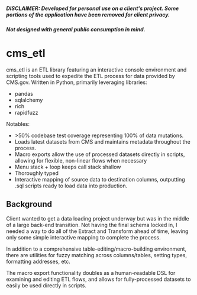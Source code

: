 ##### DISCLAIMER: Developed for personal use on a client's project. Some portions of the application have been removed for client privacy.
##### Not designed with general public consumption in mind.

# cms_etl

cms_etl is an ETL library featuring an interactive console environment and scripting tools used to expedite
the ETL process for data provided by CMS.gov. Written in Python, primarily leveraging libraries:
- pandas
- sqlalchemy
- rich
- rapidfuzz

Notables:
- \>50% codebase test coverage representing 100% of data mutations.
- Loads latest datasets from CMS and maintains metadata throughout the process.
- Macro exports allow the use of processed datasets directly in scripts, allowing for flexible, non-linear flows when necessary
- Menu stack + loop keeps call stack shallow
- Thoroughly typed
- Interactive mapping of source data to destination columns, outputting .sql scripts ready to load data into production.

## Background

Client wanted to get a data loading project underway but was in the middle of a large back-end transition. Not having the final schema locked in, I needed a way to do all
of the Extract and Transform ahead of time, leaving only some simple interactive mapping to complete the process.

In addition to a comprehensive table-editing/macro-building environment, there are utilities for fuzzy matching across
columns/tables, setting types, formatting addresses, etc.

The macro export functionality doubles as a human-readable DSL for
examining and editing ETL flows, and allows for fully-processed datasets to easily be used directly in scripts.
